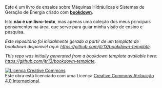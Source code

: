 Este é um livro de ensaios sobre Máquinas Hidráulicas e Sistemas de Geração de Energia criado com **[bookdown](https://github.com/rstudio/bookdown)**.

Isto **não é um livro-texto**, mas apenas uma coleção dos meus principais pensamentos na área, que serve para guiar minha visão de ensino e pesquisa.

*Este repositório foi inicialmente gerado a partir de um template de bookdown disponível aqui: https://github.com/jtr13/bookdown-template.*

*This repo was initially generated from a bookdown template available here: https://github.com/jtr13/bookdown-template.*

<a rel="license" href="http://creativecommons.org/licenses/by/4.0/"><img alt="Licença Creative Commons" style="border-width:0" src="https://i.creativecommons.org/l/by/4.0/88x31.png" /></a><br />Este obra está licenciado com uma Licença <a rel="license" href="http://creativecommons.org/licenses/by/4.0/">Creative Commons Atribuição 4.0 Internacional</a>.

